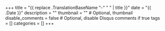 +++
title = "{{ replace .TranslationBaseName "-" " " | title }}"
date = "{{ .Date }}"
description = ""
thumbnail = "" # Optional, thumbnail
disable_comments = false # Optional, disable Disqus comments if true
tags = []
categories = []
+++

<!--more-->
